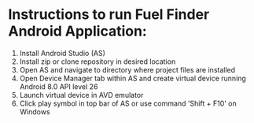 # Instructions to run Fuel Finder Android Application: 

1. Install Android Studio (AS)
2. Install zip or clone repository in desired location
3. Open AS and navigate to directory where project files are installed
4. Open Device Manager tab within AS and create virtual device running Android 8.0 API level 26
5. Launch virtual device in AVD emulator
6. Click play symbol in top bar of AS or use command 'Shift + F10' on Windows
